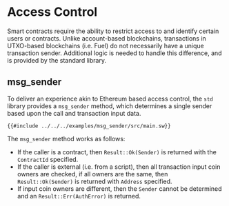 # Access Control

Smart contracts require the ability to restrict access to and identify certain users or contracts. Unlike account-based blockchains, transactions in UTXO-based blockchains (i.e. Fuel) do not necessarily have a unique transaction sender. Additional logic is needed to handle this difference, and is provided by the standard library.

## msg_sender

To deliver an experience akin to Ethereum based access control, the `std` library provides a `msg_sender` method, which determines a single sender based upon the call and transaction input data.

```sway
{{#include ../../../examples/msg_sender/src/main.sw}}
```

The `msg_sender` method works as follows: 
- If the caller is a contract, then `Result::Ok(Sender)` is returned with the `ContractId` specified.
- If the caller is external (i.e. from a script), then all transaction input coin owners are checked, if all owners are the same, then `Result::Ok(Sender)` is returned with `Address` specified.
- If input coin owners are different, then the `Sender` cannot be determined and an `Result::Err(AuthError)` is returned.